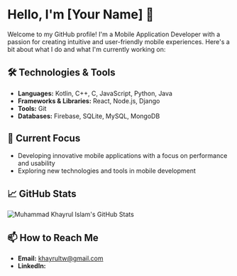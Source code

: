 # Hello, I'm [Your Name] 👋
Welcome to my GitHub profile! I'm a Mobile Application Developer with a passion for creating intuitive and user-friendly mobile experiences. Here's a bit about what I do and what I'm currently working on:

## 🛠️ Technologies & Tools

- **Languages:** Kotlin, C++, C, JavaScript, Python, Java
- **Frameworks & Libraries:** React, Node.js, Django
- **Tools:** Git
- **Databases:** Firebase, SQLite, MySQL, MongoDB

## 🔭 Current Focus

- Developing innovative mobile applications with a focus on performance and usability
- Exploring new technologies and tools in mobile development

## 📈 GitHub Stats

![Muhammad Khayrul Islam's GitHub Stats](https://github-readme-stats.vercel.app/api?username=khayrultw&show_icons=true&hide_title=true&hide=prs&count_private=true&theme=radical)

## 📫 How to Reach Me

- **Email:** khayrultw@gmail.com
- **LinkedIn:** [](https://linkedin.com/in/https://www.linkedin.com/in/khairul-islam-b13b2a159/)

